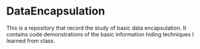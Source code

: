 # DataEncapsulation
This is a repository that record the study of basic data encapsulation. It contains code demonstrations of the basic information hiding techniques I learned from class.

